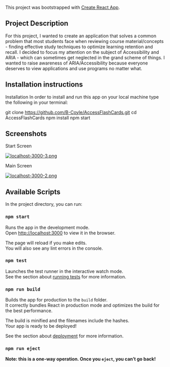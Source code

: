 This project was bootstrapped with [Create React App](https://github.com/facebook/create-react-app).

##  Project Description
For this project, I wanted to create an application that solves a common problem that most students face when reviewing course material/concepts - finding effective study techniques to optimize learning retention and recall. I decided to focus my attention on the subject of Accessibility and ARIA - which can sometimes get neglected in the grand scheme of things. I wanted to raise awareness of ARIA/Accessibility because everyone deserves to view applications and use programs no matter what. 


## Installation instructions
Installation
In order to install and run this app on your local machine type the following in your terminal:

git clone https://github.com/B-Coyle/AccessFlashCards.git
cd AccessFlashCards
npm install
npm start

## Screenshots

Start Screen


[![localhost-3000-3.png](https://i.postimg.cc/CL8tm2Pq/localhost-3000-3.png)](https://postimg.cc/gnYN0gPz)

Main Screen


[![localhost-3000-2.png](https://i.postimg.cc/hvf0NFPq/localhost-3000-2.png)](https://postimg.cc/GTnYs5yM)


## Available Scripts

In the project directory, you can run:

### `npm start`

Runs the app in the development mode.<br>
Open [http://localhost:3000](http://localhost:3000) to view it in the browser.

The page will reload if you make edits.<br>
You will also see any lint errors in the console.

### `npm test`

Launches the test runner in the interactive watch mode.<br>
See the section about [running tests](https://facebook.github.io/create-react-app/docs/running-tests) for more information.

### `npm run build`

Builds the app for production to the `build` folder.<br>
It correctly bundles React in production mode and optimizes the build for the best performance.

The build is minified and the filenames include the hashes.<br>
Your app is ready to be deployed!

See the section about [deployment](https://facebook.github.io/create-react-app/docs/deployment) for more information.

### `npm run eject`

**Note: this is a one-way operation. Once you `eject`, you can’t go back!**

